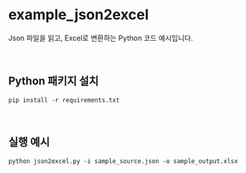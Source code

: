 # example_json2excel
Json 파일을 읽고, Excel로 변환하는 Python 코드 예시입니다.

<br>

## Python 패키지 설치
```
pip install -r requirements.txt
```

<br>

## 실행 예시
```
python json2excel.py -i sample_source.json -o sample_output.xlsx
```